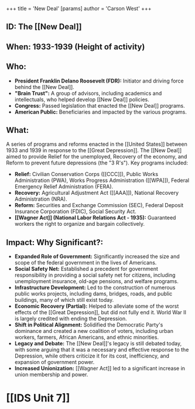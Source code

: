 +++
 title = 'New Deal'
[params]
	author = 'Carson West'
+++
## ID: The [[New Deal]]

## When: 1933-1939 (Height of activity)

## Who: 
* **President Franklin Delano Roosevelt (FDR):** Initiator and driving force behind the [[New Deal]].
* **"Brain Trust":** A group of advisors, including academics and intellectuals, who helped develop [[New Deal]] policies.
* **Congress:** Passed legislation that enacted the [[New Deal]] programs.
* **American Public:** Beneficiaries and impacted by the various programs.

## What: 

A series of programs and reforms enacted in the [[United States]] between 1933 and 1939 in response to the [[Great Depression]].  The [[New Deal]] aimed to provide Relief for the unemployed, Recovery of the economy, and Reform to prevent future depressions (the "3 R's"). Key programs included:

*   **Relief:** Civilian Conservation Corps ([[CCC]]), Public Works Administration (PWA), Works Progress Administration ([[WPA]]), Federal Emergency Relief Administration (FERA).
*   **Recovery:** Agricultural Adjustment Act ([[AAA]]), National Recovery Administration (NRA).
*   **Reform:** Securities and Exchange Commission (SEC), Federal Deposit Insurance Corporation (FDIC), Social Security Act.
*   **[[Wagner Act]] (National Labor Relations Act - 1935):** Guaranteed workers the right to organize and bargain collectively.

## Impact: Why Significant?: 
* **Expanded Role of Government:** Significantly increased the size and scope of the federal government in the lives of Americans.
* **Social Safety Net:** Established a precedent for government responsibility in providing a social safety net for citizens, including unemployment insurance, old-age pensions, and welfare programs.
* **Infrastructure Development:** Led to the construction of numerous public works projects, including dams, bridges, roads, and public buildings, many of which still exist today.
* **Economic Recovery (Partial):** Helped to alleviate some of the worst effects of the [[Great Depression]], but did not fully end it. World War II is largely credited with ending the Depression.
* **Shift in Political Alignment:** Solidified the Democratic Party's dominance and created a new coalition of voters, including urban workers, farmers, African Americans, and ethnic minorities.
* **Legacy and Debate:** The [[New Deal]]'s legacy is still debated today, with some arguing that it was a necessary and effective response to the Depression, while others criticize it for its cost, inefficiency, and expansion of government power.
* **Increased Unionization:** [[Wagner Act]] led to a significant increase in union membership and power.

# [[IDS Unit 7]]